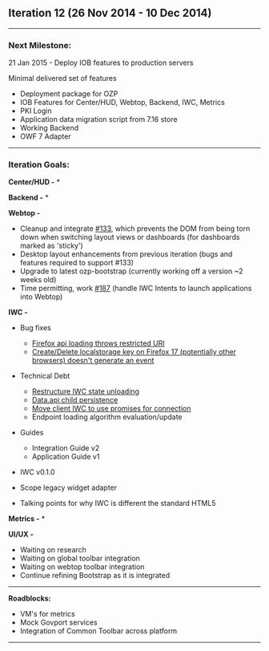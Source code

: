 ## Iteration 12 (26 Nov 2014 -  10 Dec 2014)

***

### Next Milestone:
21 Jan 2015 - Deploy IOB features to production servers

Minimal delivered set of features
* Deployment package for OZP
* IOB Features for Center/HUD, Webtop, Backend, IWC, Metrics
* PKI Login
* Application data migration script from 7.16 store
* Working Backend
* OWF 7 Adapter

***

### Iteration Goals:
**Center/HUD -**
* 

**Backend -**
* 

**Webtop -**
* Cleanup and integrate [#133](https://github.com/ozone-development/ozp-webtop/issues/133), which prevents the DOM from being torn down when switching layout views or dashboards (for dashboards marked as 'sticky')
* Desktop layout enhancements from previous iteration (bugs and features required to support #133)
* Upgrade to latest ozp-bootstrap (currently working off a version ~2 weeks old)
* Time permitting, work [#187](https://github.com/ozone-development/ozp-webtop/issues/187) (handle IWC Intents to launch applications into Webtop)

**IWC -**
* Bug fixes
    * [Firefox api loading throws restricted URI](https://github.com/ozone-development/ozp-iwc/issues/144)
    * [Create/Delete localstorage key on Firefox 17 (potentially other browsers) doesn't generate an event](https://github.com/ozone-development/ozp-iwc/issues/123)
    
* Technical Debt
    * [Restructure IWC state unloading](https://github.com/ozone-development/ozp-iwc/issues/155)
    * [Data.api child persistence](https://github.com/ozone-development/ozp-iwc/issues/158)
    * [Move client IWC to use promises for connection](https://github.com/ozone-development/ozp-iwc/issues/157)
    * Endpoint loading algorithm evaluation/update
* Guides
    * Integration Guide v2
    * Application Guide v1
* IWC v0.1.0
* Scope legacy widget adapter
* Talking points for why IWC is different the standard HTML5

**Metrics -**
* 

**UI/UX -**
* Waiting on research 
* Waiting on global toolbar integration 
* Waiting on webtop toolbar integration 
* Continue refining Bootstrap as it is integrated

***

**Roadblocks:**
* VM's for metrics
* Mock Govport services
* Integration of Common Toolbar across platform

***